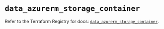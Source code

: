 # `data_azurerm_storage_container`

Refer to the Terraform Registry for docs: [`data_azurerm_storage_container`](https://registry.terraform.io/providers/hashicorp/azurerm/4.12.0/docs/data-sources/storage_container).
